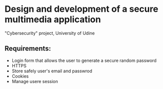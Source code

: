 # Design and development of a secure multimedia application

"Cybersecurity" project, University of Udine

## Requirements:

- Login form that allows the user to generate a secure random password
- HTTPS
- Store safely user's email and passwrod 
- Cookies 
- Manage usere session
